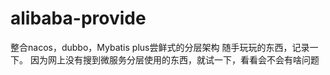 # alibaba-provide
整合nacos，dubbo，Mybatis plus尝鲜式的分层架构
随手玩玩的东西，记录一下。
因为网上没有搜到微服务分层使用的东西，就试一下，看看会不会有啥问题
